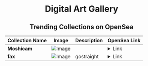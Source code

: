 <div align="center">

# Digital Art Gallery

## Trending Collections on OpenSea

| Collection Name                       | Image                                                                                     | Description                       | OpenSea Link                                                                                          |
|---------------------------------------|-------------------------------------------------------------------------------------------|-----------------------------------|--------------------------------------------------------------------------------------------------------|
| **Moshicam** | ![Image](https://i.seadn.io/s/raw/files/489d7658449cdd4052927bc7aa031269.png?w=500&auto=format?w=200&auto=format) |  | <details><summary>Link</summary>[Moshicam](https://opensea.io/collection/moshicam-1339)</details> |
| **fax** | ![Image](https://i.seadn.io/s/raw/files/9e83fcad2bdf2f017a2fdd0759766587.jpg?w=500&auto=format?w=200&auto=format) | gostraight | <details><summary>Link</summary>[fax](https://opensea.io/collection/fax-13)</details> |

</div>